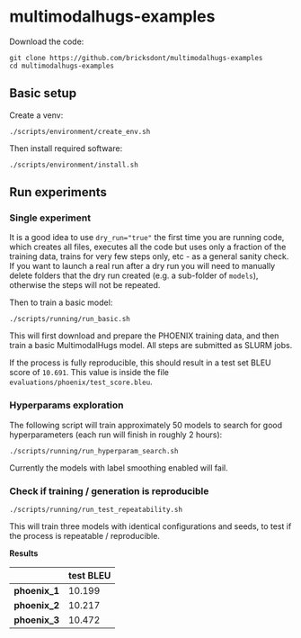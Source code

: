 # multimodalhugs-examples

Download the code:

    git clone https://github.com/bricksdont/multimodalhugs-examples
    cd multimodalhugs-examples

## Basic setup

Create a venv:

    ./scripts/environment/create_env.sh

Then install required software:

    ./scripts/environment/install.sh

## Run experiments

### Single experiment

It is a good idea to use `dry_run="true"` the first time you are running code, which creates all files, executes all
the code but uses only a fraction of the training data, trains for very few steps only, etc - as a
general sanity check. If you want to launch a real run after a dry run you will need to manually
delete folders that the dry run created (e.g. a sub-folder of `models`), otherwise the steps
will not be repeated.

Then to train a basic model:

    ./scripts/running/run_basic.sh

This will first download and prepare the PHOENIX training data,
and then train a basic MultimodalHugs model. All steps are submitted
as SLURM jobs.

If the process is fully reproducible, this should result in a test set BLEU score of `10.691`. This
value is inside the file `evaluations/phoenix/test_score.bleu`.

### Hyperparams exploration

The following script will train approximately 50 models to search for good hyperparameters
(each run will finish in roughly 2 hours):

    ./scripts/running/run_hyperparam_search.sh

Currently the models with label smoothing enabled will fail.

### Check if training / generation is reproducible

    ./scripts/running/run_test_repeatability.sh

This will train three models with identical configurations and seeds, to test if the process is repeatable / reproducible.

**Results**

|           | test BLEU |
|-----------|-----------|
| **phoenix_1** | 10.199    |
| **phoenix_2** | 10.217    |
| **phoenix_3** | 10.472    |

